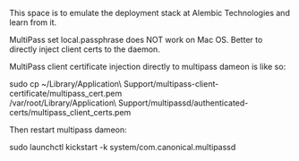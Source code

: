 This space is to emulate the deployment stack at Alembic Technologies and learn from it.

MultiPass set local.passphrase does NOT work on Mac OS. Better to directly inject client certs to the daemon.

MultiPass client certificate injection directly to multipass dameon is like so:

sudo cp ~/Library/Application\ Support/multipass-client-certificate/multipass_cert.pem \
  /var/root/Library/Application\ Support/multipassd/authenticated-certs/multipass_client_certs.pem

Then restart multipass dameon:

sudo launchctl kickstart -k system/com.canonical.multipassd
